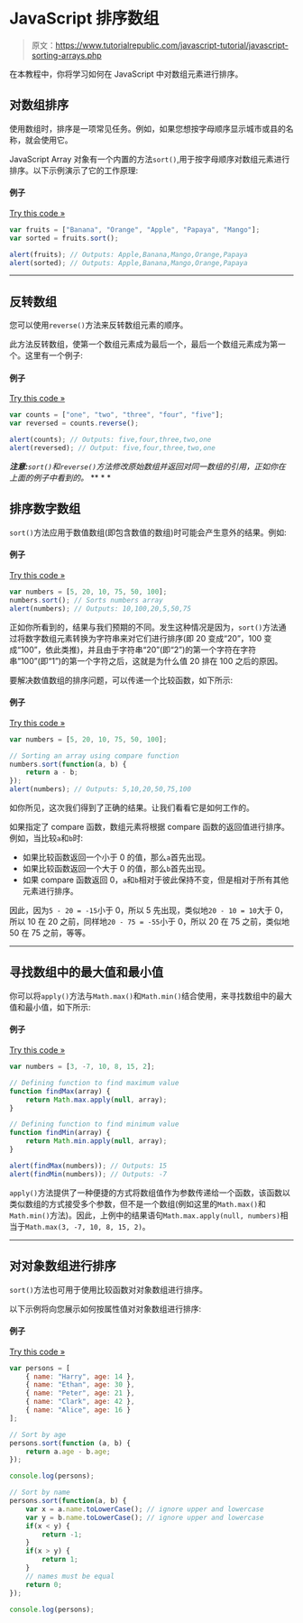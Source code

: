 # JavaScript 排序数组

> 原文：<https://www.tutorialrepublic.com/javascript-tutorial/javascript-sorting-arrays.php>

在本教程中，你将学习如何在 JavaScript 中对数组元素进行排序。

## 对数组排序

使用数组时，排序是一项常见任务。例如，如果您想按字母顺序显示城市或县的名称，就会使用它。

JavaScript Array 对象有一个内置的方法`sort()`,用于按字母顺序对数组元素进行排序。以下示例演示了它的工作原理:

#### 例子

[Try this code »](../codelab.php?topic=javascript&file=sort-an-array-alphabetically "Try this code using online Editor")

```js
var fruits = ["Banana", "Orange", "Apple", "Papaya", "Mango"];
var sorted = fruits.sort();

alert(fruits); // Outputs: Apple,Banana,Mango,Orange,Papaya
alert(sorted); // Outputs: Apple,Banana,Mango,Orange,Papaya
```

* * *

## 反转数组

您可以使用`reverse()`方法来反转数组元素的顺序。

此方法反转数组，使第一个数组元素成为最后一个，最后一个数组元素成为第一个。这里有一个例子:

#### 例子

[Try this code »](../codelab.php?topic=javascript&file=reverse-the-order-of-an-array "Try this code using online Editor")

```js
var counts = ["one", "two", "three", "four", "five"];
var reversed = counts.reverse(); 

alert(counts); // Outputs: five,four,three,two,one
alert(reversed); // Output: five,four,three,two,one
```

 ***注意:**`sort()`和`reverse()`方法修改原始数组并返回对同一数组的引用，正如你在上面的例子中看到的。*  ** * *

## 排序数字数组

`sort()`方法应用于数值数组(即包含数值的数组)时可能会产生意外的结果。例如:

#### 例子

[Try this code »](../codelab.php?topic=javascript&file=sort-a-numeric-array "Try this code using online Editor")

```js
var numbers = [5, 20, 10, 75, 50, 100];
numbers.sort(); // Sorts numbers array
alert(numbers); // Outputs: 10,100,20,5,50,75
```

正如你所看到的，结果与我们预期的不同。发生这种情况是因为，`sort()`方法通过将数字数组元素转换为字符串来对它们进行排序(即 20 变成“20”，100 变成“100”，依此类推)，并且由于字符串“20”(即“2”)的第一个字符在字符串“100”(即“1”)的第一个字符之后，这就是为什么值 20 排在 100 之后的原因。

要解决数值数组的排序问题，可以传递一个比较函数，如下所示:

#### 例子

[Try this code »](../codelab.php?topic=javascript&file=sort-a-numeric-array-correctly-using-compare-function "Try this code using online Editor")

```js
var numbers = [5, 20, 10, 75, 50, 100];

// Sorting an array using compare function
numbers.sort(function(a, b) {
    return a - b;
});
alert(numbers); // Outputs: 5,10,20,50,75,100
```

如你所见，这次我们得到了正确的结果。让我们看看它是如何工作的。

如果指定了 compare 函数，数组元素将根据 compare 函数的返回值进行排序。例如，当比较`a`和`b`时:

*   如果比较函数返回一个小于 0 的值，那么`a`首先出现。
*   如果比较函数返回一个大于 0 的值，那么`b`首先出现。
*   如果 compare 函数返回 0，`a`和`b`相对于彼此保持不变，但是相对于所有其他元素进行排序。

因此，因为`5 - 20 = -15`小于 0，所以 5 先出现，类似地`20 - 10 = 10`大于 0，所以 10 在 20 之前，同样地`20 - 75 = -55`小于 0，所以 20 在 75 之前，类似地 50 在 75 之前，等等。

* * *

## 寻找数组中的最大值和最小值

你可以将`apply()`方法与`Math.max()`和`Math.min()`结合使用，来寻找数组中的最大值和最小值，如下所示:

#### 例子

[Try this code »](../codelab.php?topic=javascript&file=find-the-maximum-and-minimum-value-in-an-array "Try this code using online Editor")

```js
var numbers = [3, -7, 10, 8, 15, 2];

// Defining function to find maximum value
function findMax(array) {
    return Math.max.apply(null, array);
}

// Defining function to find minimum value
function findMin(array) {
    return Math.min.apply(null, array);
}

alert(findMax(numbers)); // Outputs: 15
alert(findMin(numbers)); // Outputs: -7
```

`apply()`方法提供了一种便捷的方式将数组值作为参数传递给一个函数，该函数以类似数组的方式接受多个参数，但不是一个数组(例如这里的`Math.max()`和`Math.min()`方法)。因此，上例中的结果语句`Math.max.apply(null, numbers)`相当于`Math.max(3, -7, 10, 8, 15, 2)`。

* * *

## 对对象数组进行排序

`sort()`方法也可用于使用比较函数对对象数组进行排序。

以下示例将向您展示如何按属性值对对象数组进行排序:

#### 例子

[Try this code »](../codelab.php?topic=javascript&file=sort-an-array-of-objects "Try this code using online Editor")

```js
var persons = [
    { name: "Harry", age: 14 },
    { name: "Ethan", age: 30 },
    { name: "Peter", age: 21 },
    { name: "Clark", age: 42 },
    { name: "Alice", age: 16 }
];

// Sort by age
persons.sort(function (a, b) {
    return a.age - b.age;
});

console.log(persons);

// Sort by name
persons.sort(function(a, b) {
    var x = a.name.toLowerCase(); // ignore upper and lowercase
    var y = b.name.toLowerCase(); // ignore upper and lowercase
    if(x < y) {
        return -1;
    }
    if(x > y) {
        return 1;
    }
    // names must be equal
    return 0;
});

console.log(persons);
```

